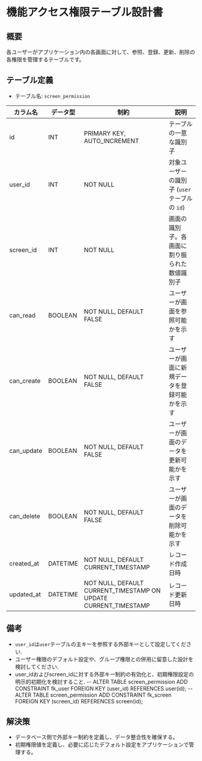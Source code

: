 # 機能アクセス権限テーブル設計書

## 概要
各ユーザーがアプリケーション内の各画面に対して、参照、登録、更新、削除の各権限を管理するテーブルです。

## テーブル定義
- テーブル名: `screen_permission`

| カラム名       | データ型      | 制約                                                     | 説明                                               |
|----------------|---------------|----------------------------------------------------------|----------------------------------------------------|
| id             | INT           | PRIMARY KEY, AUTO_INCREMENT                              | テーブルの一意な識別子                             |
| user_id        | INT           | NOT NULL                                                 | 対象ユーザーの識別子 (`user` テーブルの `id`)      |
| screen_id      | INT           | NOT NULL                                                 | 画面の識別子。各画面に割り振られた数値識別子         |
| can_read       | BOOLEAN       | NOT NULL, DEFAULT FALSE                                  | ユーザーが画面を参照可能かを示す                     |
| can_create     | BOOLEAN       | NOT NULL, DEFAULT FALSE                                  | ユーザーが画面に新規データを登録可能かを示す         |
| can_update     | BOOLEAN       | NOT NULL, DEFAULT FALSE                                  | ユーザーが画面のデータを更新可能かを示す             |
| can_delete     | BOOLEAN       | NOT NULL, DEFAULT FALSE                                  | ユーザーが画面のデータを削除可能かを示す             |
| created_at     | DATETIME      | NOT NULL, DEFAULT CURRENT_TIMESTAMP                      | レコード作成日時                                  |
| updated_at     | DATETIME      | NOT NULL, DEFAULT CURRENT_TIMESTAMP ON UPDATE CURRENT_TIMESTAMP | レコード更新日時                   |

## 備考
- `user_id`は`user`テーブルの主キーを参照する外部キーとして設定してください.
- ユーザー権限のデフォルト設定や、グループ権限との併用に留意した設計を検討してください.
- user_idおよびscreen_idに対する外部キー制約の有効化と、初期権限設定の明示的初期化を検討すること.
-- ALTER TABLE screen_permission ADD CONSTRAINT fk_user FOREIGN KEY (user_id) REFERENCES user(id);
-- ALTER TABLE screen_permission ADD CONSTRAINT fk_screen FOREIGN KEY (screen_id) REFERENCES screen(id);

## 解決策
- データベース側で外部キー制約を定義し、データ整合性を確保する。
- 初期権限値を定義し、必要に応じたデフォルト設定をアプリケーションで管理する。
